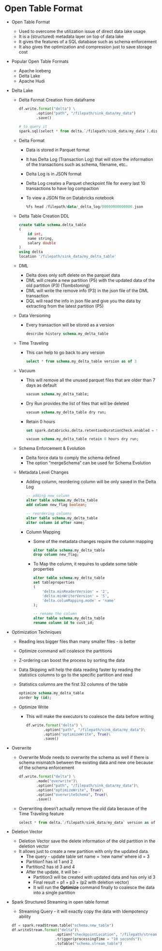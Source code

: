 # Open Table Format

- Open Table Format
    - Used to overcome the utilization issue of direct data lake usage
    - It is a (structured) metadata layer on top of data lake
    - It gives the features of a SQL database such as schema enforcement
    - It also gives the optimization and compression just to save storage cost
- Popular Open Table Formats
    - Apache Iceberg
    - Delta Lake
    - Apache Hudi
- Delta Lake
    - Delta Format Creation from dataframe
        
        ```python
        df.write.format("delta") \
        		.option("path", "/filepath/sink_data/my_data")
        		.save()
        		
        # to query it
        spark.sql(select * from delta.`/filepath/sink_data/my_data`).display()
        ```
        
    - Delta Format
        - Data is stored in Parquet format
        - It has Delta Log (Transaction Log) that will store the information of the transactions such as schema, filename, etc..
        - Delta Log is in JSON format
        - Delta Log creates a Parquet checkpoint file for every last 10 transactions to have log compaction
        - To view a JSON file on Databricks notebook
            
            ```sql
            %fs head /filepath/data/_delta_log/00000000000000.json
            ```
            
    - Delta Table Creation DDL
        
        ```sql
        create table schema.delta_table
        (
        	id int,
        	name string,
        	salary double
        )
        using delta
        location '/filepath/sink_data/my_delta_table'
        ```
        
    - DML
        - Delta does only soft delete on the parquet data
        - DML will create a new partition (P5) with the updated data of the old partition (P3) (Tombstoning)
        - DML will write the remove info (P3) in the json file of the DML transaction
        - DQL will read the info in json file and give you the data by extracting from the latest partition (P5)
    - Data Versioning
        - Every transaction will be stored as a version
            
            ```sql
            describe history schema.my_delta_table
            ```
            
    - Time Traveling
        - This can help to go back to any version
            
            ```sql
            select * from schema.my_delta_table version as of 3
            ```
            
    - Vacuum
        - This will remove all the unused parquet files that are older than 7 days as default
            
            ```sql
            vacuum schema.my_delta_table;
            ```
            
        - Dry Run provides the list of files that will be deleted
            
            ```sql
            vacuum schema.my_delta_table dry run;
            ```
            
        - Retain 0 hours
            
            ```sql
            set spark.databricks.delta.retentionDurationCheck.enabled = false;
            
            vacuum schema.my_delta_table retain 0 hours dry run;
            ```
            
    - Schema Enforcement & Evolution
        - Delta force data to comply the schema defined
        - The option “mergeSchema” can be used for Schema Evolution
    - Metadata Level Changes
        - Adding column, reordering column will be only saved in the Delta Log
            
            ```sql
            -- adding new column
            alter table schema.my_delta_table
            add column new_flag boolean;
            
            -- reordering columns
            alter table schema.my_delta_table
            alter column id after name;
            ```
            
        - Column Mapping
            - Some of the metadata changes require the column mapping
                
                ```sql
                alter table schema.my_delta_table
                drop column new_flag;
                ```
                
            - To Map the column, it requires to update some table properties
                
                ```sql
                alter table schema.my_delta_table
                set tableproperties
                (
                	'delta.minReaderVersion' = '2',
                	'delta.minWriterVersion' = '5',
                	'delta.columMapping.mode' = 'name'
                );
                
                -- rename the column
                alter table schema.my_delta_table
                rename column id to cust_id;
                ```
                
- Optimization Techniques
    - Reading less bigger files than many smaller files - is better
    - Optimize command will coalesce the partitions
    - Z-ordering can boost the process by sorting the data
    - Data Skipping will help the data reading faster by reading the statistics columns to go to the specific partition and read
    - Statistics columns are the first 32 columns of the table
        
        ```sql
        optimize schema.my_delta_table
        zorder by (id);
        ```
        
    - Optimize Write
        - This will make the executors to coalesce the data before writing
            
            ```python
            df.write.format("delta") \
            		.option("path", "/filepath/sink_data/my_data")\
            		.option("optimizeWrite", True)\
            		.save()
            ```
            
- Overwrite
    - Overwrite Mode needs to overwrite the schema as well if there is schema mismatch between the existing data and new one because of the schema enforcement
        
        ```python
        df.write.format("delta") \
        		.mode("overwrite")\
        		.option("path", "/filepath/sink_data/my_data")\
        		.option("optimizeWrite", True)\
        		.option("overwriteSchema", True)\
        		.save()
        ```
        
    - Overwriting doesn’t actually remove the old data because of the Time Traveling feature
        
        ```python
        select * from delta.`/filepath/sink_data/my_data` version as of 0;
        ```
        
- Deletion Vector
    - Deletion Vector save the delete information of the old partition in the deletion vector
    - It allows just to create a new partition with only the updated data.
        - The query - update table set name = ‘new name’ where id = 3
        - Partition1 has id 1 and 2
        - Partition2 has id 3 and 4
        - After the update, it will be -
            - Partition3 will be created with updated data and has only id 3
            - Final result = p1 + p3 + (p2 with deletion vector)
            - It will run the **Optimize** command finally to coalesce the data into a single partition
- Spark Structured Streaming in open table format
    - Streaming Query - it will exactly copy the data with Idempotency ability
    
    ```python
    df = spark.readStream.table("schema.new_table")
    df.writeStream.format("delta")\
    					.option("checkpointLocation", "/filepath/stream_table/checkpoint")\
    					.trigger(processingTime = "10 seconds")\
    					.toTable("schema.stream_table")
    ```